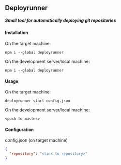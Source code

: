 ## Deployrunner
##### Small tool for automatically deploying git repositories
#### Installation
On the target machine:
```
npm i --global deployrunner
```
On the development server/local machine:
```
npm i --global deployrunner
```

#### Usage
On the target machine:
```
deployrunner start config.json
```
On the development server/local machine:
```
<push to master>
```

#### Configuration
config.json (on target machine)
```json
{
  "repository": "<link to repository>"
}
```